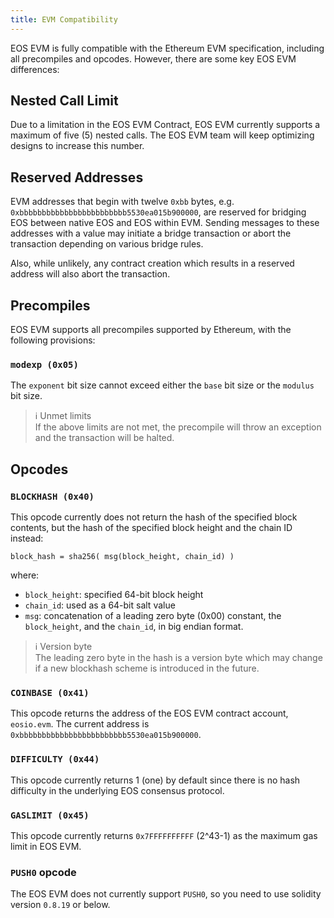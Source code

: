 ```yaml
---
title: EVM Compatibility
---
```


EOS EVM is fully compatible with the Ethereum EVM specification, including all precompiles and opcodes. However, there are some key EOS EVM differences:

## Nested Call Limit

Due to a limitation in the EOS EVM Contract, EOS EVM currently supports a maximum of five (5) nested calls. The EOS EVM team will keep optimizing designs to increase this number.

## Reserved Addresses

EVM addresses that begin with twelve `0xbb` bytes, e.g. `0xbbbbbbbbbbbbbbbbbbbbbbbb5530ea015b900000`, are reserved for bridging EOS between native EOS and EOS within EVM. Sending messages to these addresses with a value may initiate a bridge transaction or abort the transaction depending on various bridge rules.

Also, while unlikely, any contract creation which results in a reserved address will also abort the transaction.

## Precompiles

EOS EVM supports all precompiles supported by Ethereum, with the following provisions:

### `modexp (0x05)`

The `exponent` bit size cannot exceed either the `base` bit size or the `modulus` bit size.

> ℹ️ Unmet limits  
If the above limits are not met, the precompile will throw an exception and the transaction will be halted.

## Opcodes

### `BLOCKHASH (0x40)`

This opcode currently does not return the hash of the specified block contents, but the hash of the specified block height and the chain ID instead:

`block_hash = sha256( msg(block_height, chain_id) )`

where:
* `block_height`: specified 64-bit block height
* `chain_id`: used as a 64-bit salt value
* `msg`: concatenation of a leading zero byte (0x00) constant, the `block_height`, and the `chain_id`, in big endian format.

> ℹ️ Version byte  
The leading zero byte in the hash is a version byte which may change if a new blockhash scheme is introduced in the future.

### `COINBASE (0x41)`

This opcode returns the address of the EOS EVM contract account, `eosio.evm`. The current address is `0xbbbbbbbbbbbbbbbbbbbbbbbb5530ea015b900000`.

### `DIFFICULTY (0x44)`

This opcode currently returns 1 (one) by default since there is no hash difficulty in the underlying EOS consensus protocol.

### `GASLIMIT (0x45)`

This opcode currently returns `0x7FFFFFFFFFF` (2^43-1) as the maximum gas limit in EOS EVM.

### `PUSH0` opcode

The EOS EVM does not currently support `PUSH0`, so you need to use solidity version `0.8.19` or below. 

